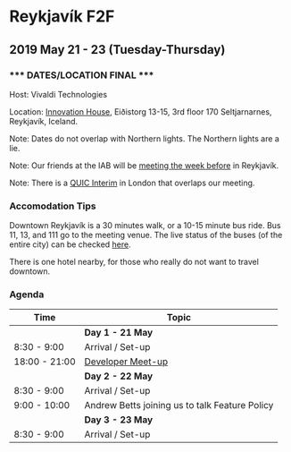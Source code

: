 # Reykjavík F2F
## 2019 May 21 - 23 (Tuesday-Thursday)

### *** DATES/LOCATION FINAL ***

Host: Vivaldi Technologies

Location: [Innovation House](https://goo.gl/maps/nqiMxKtu1RL2), Eiðistorg 13-15, 3rd floor 170 Seltjarnarnes, Reykjavík, Iceland.

Note: Dates do not overlap with Northern lights. The Northern lights are a lie.

Note: Our friends at the IAB will be [meeting the week before](https://www.iab.org/wiki/index.php/2019_Retreat) in Reykjavík.

Note: There is a [QUIC Interim](https://github.com/quicwg/wg-materials/blob/master/interim-19-05/arrangements.md) in London that overlaps our meeting.

### Accomodation Tips

Downtown Reykjavík is a 30 minutes walk, or a 10-15 minute bus ride. Bus 11, 13, and 111 go to the meeting venue. The live status of the buses (of the entire city) can be checked [here](https://www.straeto.is/en).

There is one hotel nearby, for those who really do not want to travel downtown.

### Agenda

Time | Topic 
------- | -------
| | **Day 1 - 21 May** |
| 8:30 - 9:00 | Arrival / Set-up    
| 18:00 - 21:00 | [Developer Meet-up](https://ti.to/w3c-tag/meet-the-tag-reykjavik)
| | **Day 2 - 22 May** |
| 8:30 - 9:00 | Arrival / Set-up  
| 9:00 - 10:00 | Andrew Betts joining us to talk Feature Policy  
| | **Day 3 - 23 May** |
| 8:30 - 9:00 | Arrival / Set-up  
